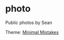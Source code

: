 # photo
Public photos by Sean

Theme: [Minimal Mistakes](https://mmistakes.github.io/minimal-mistakes/)
